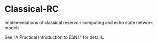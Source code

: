 # Classical-RC

Implementations of classical reservoir computing and echo state network models.

See "A Practical Introduction to ESNs" for details.

